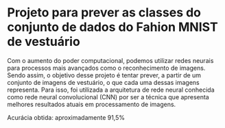 # Projeto para prever as classes do conjunto de dados do Fahion MNIST de vestuário

Com o aumento do poder computacional, podemos utilizar redes neurais para processos mais avançados como o reconhecimento de imagens. Sendo assim, o objetivo desse projeto é tentar prever, a partir de um conjunto de imagens de vestuário, o que cada uma dessas imagens representa. Para isso, foi utilizada a arquitetura de rede neural conhecida como rede neural convolucional (CNN) por ser a técnica que apresenta melhores resultados atuais em processamento de imagens.

Acurácia obtida: aproximadamente 91,5%
